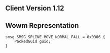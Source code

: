 ## Client Version 1.12

## Wowm Representation
```rust,ignore
smsg SMSG_SPLINE_MOVE_NORMAL_FALL = 0x0306 {
    PackedGuid guid;    
}

```

